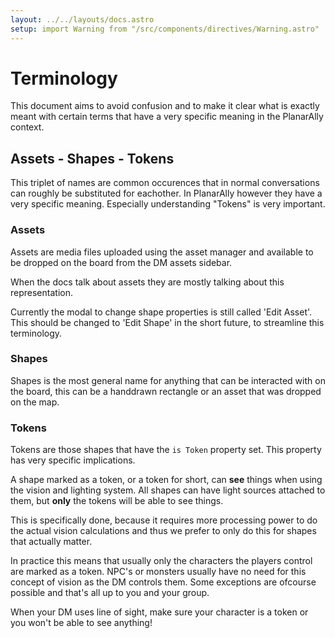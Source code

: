 ```yaml
---
layout: ../../layouts/docs.astro
setup: import Warning from "/src/components/directives/Warning.astro"
---
```


# Terminology

This document aims to avoid confusion and to make it clear what is exactly meant with certain terms that have a very specific meaning in the PlanarAlly context.

## Assets - Shapes - Tokens

This triplet of names are common occurences that in normal conversations can roughly be substituted for eachother.
In PlanarAlly however they have a very specific meaning. Especially understanding "Tokens" is very important.

### Assets

Assets are media files uploaded using the asset manager and available to be dropped on the board from the DM assets sidebar.

When the docs talk about assets they are mostly talking about this representation.

Currently the modal to change shape properties is still called 'Edit Asset'.
This should be changed to 'Edit Shape' in the short future, to streamline this terminology.

### Shapes

Shapes is the most general name for anything that can be interacted with on the board, this can be a handdrawn rectangle or an asset that was dropped on the map.

### Tokens

Tokens are those shapes that have the `is Token` property set.
This property has very specific implications.

A shape marked as a token, or a token for short, can **see** things when using the vision and lighting system.
All shapes can have light sources attached to them, but **only** the tokens will be able to see things.

This is specifically done, because it requires more processing power to do the actual vision calculations and thus we prefer to only do this for shapes that actually matter.

In practice this means that usually only the characters the players control are marked as a token. NPC's or monsters usually have no need for this concept of vision as the DM controls them. Some exceptions are ofcourse possible and that's all up to you and your group.

<Warning>When your DM uses line of sight, make sure your character is a token or you won't be able to see anything!</Warning>
